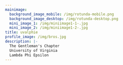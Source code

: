 ```yaml
---
mainimage:
  background_image_mobile: /img/rotunda-mobile.png
  background_image_desktop: /img/rotunda-desktop.png
  mini_image_1: /img/miniimage1-1-.jpg
  mini_image_2: /img/miniimage1-2-.jpg
title: uvalphie
profile_image: /img/bros.jpg
description: |-
  The Gentleman's Chapter
  University of Virginia
  Lambda Phi Epsilon
---
```

